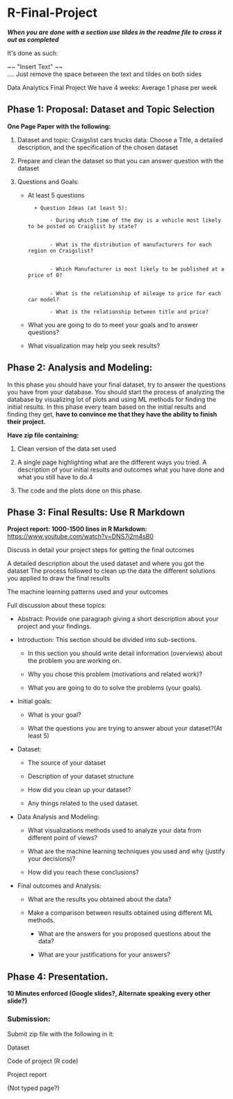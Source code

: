 # R-Final-Project
**_When you are done with a section use tildes in the readme file to cross it out as completed_**

It's done as such:

~~ "Insert Text" ~~   
.... Just remove the space between the text and tildes on both sides

Data Analytics Final Project
We have 4 weeks: Average 1 phase per week

## Phase 1: Proposal: Dataset and Topic Selection
	
**One Page Paper with the following:**

1. Dataset and topic: Craigslist cars trucks data:
		Choose a Title, a detailed description, and the specification of the chosen dataset
2. Prepare and clean the dataset so that you can answer question with the dataset
3. Questions and Goals: 
	
	* At least 5 questions
	
			+ Question Ideas (at least 5):

			     - During which time of the day is a vehicle most likely to be posted on Craiglist by state?


			     - What is the distribution of manufacturers for each region on Craigslist?


			     - Which Manufacturer is most likely to be published at a price of 0?


			     - What is the relationship of mileage to price for each car model?

			     - What is the relationship between title and price?
	
	* What you are going to do to meet your goals and to answer questions?
	
	* What visualization may help you seek results?
	
     		

## Phase 2: Analysis and Modeling: 
In this phase you should have your final dataset, try to answer the questions you have from your database. You should start the process of analyzing the database by visualizing lot of plots and using ML methods for finding the initial results. In this phase every team based on the initial results and finding they get, **have to convince me that they have the ability to finish their project.**

**Have zip file containing:**

1. Clean version of the data set used

2. A single page highlighting what are the different ways you tried. A description of your initial results and outcomes what you have done and what you still have to do.4

3. The code and the plots done on this phase.

## Phase 3: Final Results: Use R Markdown

**Project report: 1000-1500 lines in R Markdown:** https://www.youtube.com/watch?v=DNS7i2m4sB0

Discuss in detail your project steps for getting the final outcomes

A detailed description about the used dataset and where you got the dataset
The process followed to clean up the data the different solutions you applied to draw the final results

The machine learning patterns used and your outcomes

Full discussion about these topics:
     

* Abstract: Provide one paragraph giving a short description about your project and your findings.

* Introduction: This section should be divided into sub-sections. 
     	
     - In this section you should write detail information (overviews) about the problem you are working on.
     
     - Why you chose this problem (motivations and related work)?
     		
     - What you are going to do to solve the problems (your goals).

* Initial goals: 
     	
     - What is your goal?
     	 	
     - What the questions you are trying to answer about your dataset?(At least 5)

* Dataset: 
     	
     - The source of your dataset
     	 	
     - Description of your dataset structure
     	 	
     - How did you clean up your dataset?
     	 	
     - Any things related to the used dataset.

* Data Analysis and Modeling: 
     	
     - What visualizations methods used to analyze your data from different point of views?
     	 	
     - What are the machine learning techniques you used and why (justify your decisions)? 
     	 	
     - How did you reach these conclusions?
     
* Final outcomes and Analysis: 
     	
     - What are the results you obtained about the data?
     	 	 
     - Make a comparison between results obtained using different ML methods. 
     	 	
     	+ What are the answers for you proposed questions about the data?
     	 	 	
     	+ What are your justifications for your answers?


## Phase 4: Presentation.

**10 Minutes enforced (Google slides?, Alternate speaking every other slide?)**

### Submission: 
Submit zip file with the following in it:

Dataset

Code of project (R code)

Project report 

(Not typed page?)





